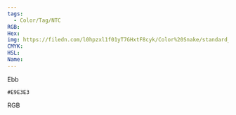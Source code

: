 ```yaml
---
tags:
  - Color/Tag/NTC
RGB:
Hex:
img: https://filedn.com/l0hpzxl1f01yT7GHxtF8cyk/Color%20Snake/standard_csv_to_svg/E9E3E3.svg
CMYK:
HSL:
Name:
---
```

Ebb
```palette
#E9E3E3
```
RGB
